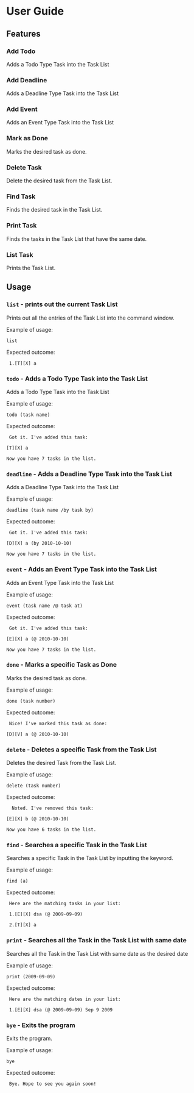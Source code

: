 # User Guide

## Features 

### Add Todo 
Adds a Todo Type Task into the Task List

### Add Deadline 
Adds a Deadline Type Task into the Task List

### Add Event 
Adds an Event Type Task into the Task List

### Mark as Done 
Marks the desired task as done.

### Delete Task 
Delete the desired task from the Task List.

### Find Task 
Finds the desired task in the Task List.

### Print Task 
Finds the tasks in the Task List that have the same date.

### List Task 
Prints the Task List.

## Usage

### `list` - prints out the current Task List

Prints out all the entries of the Task List into the command window.

Example of usage: 

`list`

Expected outcome:

` 1.[T][X] a`

### `todo` - Adds a Todo Type Task into the Task List

Adds a Todo Type Task into the Task List

Example of usage: 

`todo (task name)`

Expected outcome:

` Got it. I've added this task:`

`[T][X] a`

`Now you have 7 tasks in the list.`

### `deadline` - Adds a Deadline Type Task into the Task List

Adds a Deadline Type Task into the Task List

Example of usage: 

`deadline (task name /by task by)`

Expected outcome:

` Got it. I've added this task:`

`[D][X] a (by 2010-10-10)`

`Now you have 7 tasks in the list.`

### `event` - Adds an Event Type Task into the Task List

Adds an Event Type Task into the Task List

Example of usage: 

`event (task name /@ task at)`

Expected outcome:

` Got it. I've added this task:`

`[E][X] a (@ 2010-10-10)`

`Now you have 7 tasks in the list.`

### `done` - Marks a specific Task as Done

Marks the desired task as done.

Example of usage: 

`done (task number)`

Expected outcome:

` Nice! I've marked this task as done:`

`[D][V] a (@ 2010-10-10) `

### `delete` - Deletes a specific Task from the Task List

Deletes the desired Task from the Task List.

Example of usage: 

`delete (task number)`

Expected outcome:

`  Noted. I've removed this task:`

`[E][X] b (@ 2010-10-10)`

`Now you have 6 tasks in the list.`

### `find` - Searches a specific Task in the Task List

Searches a specific Task in the Task List by inputting the keyword.

Example of usage: 

`find (a)`

Expected outcome:

` Here are the matching tasks in your list:`

` 1.[E][X] dsa (@ 2009-09-09)`

` 2.[T][X] a`

### `print` - Searches all the Task in the Task List with same date

Searches all the Task in the Task List with same date as the desired date

Example of usage: 

`print (2009-09-09)`

Expected outcome:

` Here are the matching dates in your list:`

` 1.[E][X] dsa (@ 2009-09-09) Sep 9 2009`

### `bye` - Exits the program

Exits the program.

Example of usage: 

`bye`

Expected outcome:

` Bye. Hope to see you again soon!`
